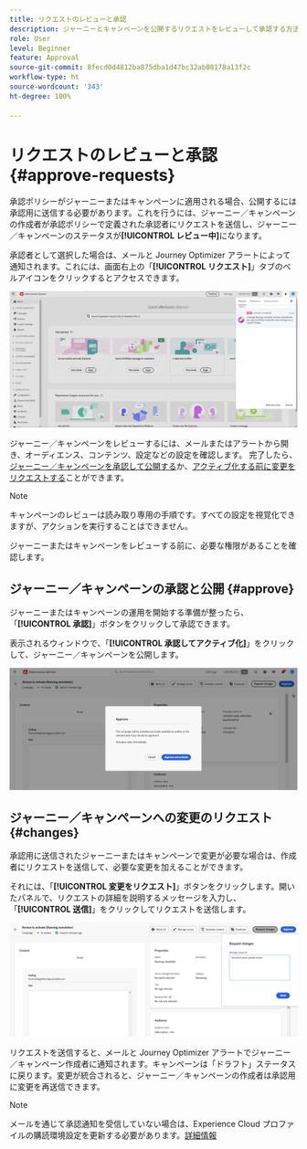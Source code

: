 ```yaml
---
title: リクエストのレビューと承認
description: ジャーニーとキャンペーンを公開するリクエストをレビューして承認する方法について説明します。
role: User
level: Beginner
feature: Approval
source-git-commit: 8fecd0d4812ba875dba1d47bc32ab08178a13f2c
workflow-type: ht
source-wordcount: '343'
ht-degree: 100%

---
```



# リクエストのレビューと承認 {#approve-requests}

承認ポリシーがジャーニーまたはキャンペーンに適用される場合、公開するには承認用に送信する必要があります。これを行うには、ジャーニー／キャンペーンの作成者が承認ポリシーで定義された承認者にリクエストを送信し、ジャーニー／キャンペーンのステータスが&#x200B;**[!UICONTROL レビュー中]**&#x200B;になります。

承認者として選択した場合は、メールと Journey Optimizer アラートによって通知されます。これには、画面右上の「**[!UICONTROL リクエスト]**」タブのベルアイコンをクリックするとアクセスできます。

![](assets/request-notification.png)

ジャーニー／キャンペーンをレビューするには、メールまたはアラートから開き、オーディエンス、コンテンツ、設定などの設定を確認します。
完了したら、[ジャーニー／キャンペーンを承認して公開する](#approve)か、[アクティブ化する前に変更をリクエストする](#changes)ことができます。

>[!NOTE]
>
>キャンペーンのレビューは読み取り専用の手順です。すべての設定を視覚化できますが、アクションを実行することはできません。
>
>ジャーニーまたはキャンペーンをレビューする前に、必要な権限があることを確認します。

## ジャーニー／キャンペーンの承認と公開 {#approve}

ジャーニーまたはキャンペーンの運用を開始する準備が整ったら、「**[!UICONTROL 承認]**」ボタンをクリックして承認できます。

表示されるウィンドウで、「**[!UICONTROL 承認してアクティブ化]**」をクリックして、ジャーニー／キャンペーンを公開します。

![](assets/approve-request.png)

## ジャーニー／キャンペーンへの変更のリクエスト {#changes}

承認用に送信されたジャーニーまたはキャンペーンで変更が必要な場合は、作成者にリクエストを送信して、必要な変更を加えることができます。

それには、「**[!UICONTROL 変更をリクエスト]**」ボタンをクリックします。開いたパネルで、リクエストの詳細を説明するメッセージを入力し、「**[!UICONTROL 送信]**」をクリックしてリクエストを送信します。

![](assets/request-changes.png)

リクエストを送信すると、メールと Journey Optimizer アラートでジャーニー／キャンペーン作成者に通知されます。キャンペーンは「ドラフト」ステータスに戻ります。変更が統合されると、ジャーニー／キャンペーンの作成者は承認用に変更を再送信できます。

>[!NOTE]
>
> メールを通じて承認通知を受信していない場合は、Experience Cloud プロファイルの購読環境設定を更新する必要があります。[詳細情報](https://experienceleague.adobe.com/ja/docs/core-services/interface/features/account-preferences)
